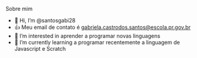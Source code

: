 Sobre mim
- 👋 Hi, I’m @santosgabi28
- 👍  Meu email de contato é gabriela.castrodos.santos@escola.pr.gov.br
- 👀 I’m interested in  aprender a programar novas linguagens 
- 🌱 I’m currently learning a programar recentemente  a linguagem de  Javascript  e Scratch

<!---
santosgabi28/santosgabi28 is a ✨ special ✨ repository because its `README.md` (this file) appears on your GitHub profile.
You can click the Preview link to take a look at your changes.
--->

